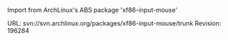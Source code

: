 Import from ArchLinux's ABS package 'xf86-input-mouse'

URL: svn://svn.archlinux.org/packages/xf86-input-mouse/trunk
Revision: 196284
